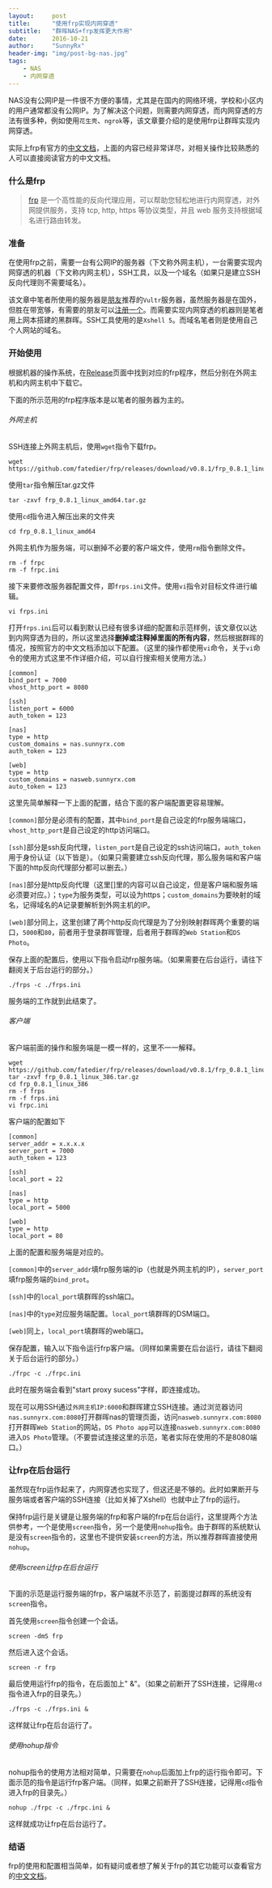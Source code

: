 ```yaml
---
layout:     post
title:      "使用frp实现内网穿透"
subtitle:   "群晖NAS+frp发挥更大作用"
date:       2016-10-21
author:     "SunnyRx"
header-img: "img/post-bg-nas.jpg"
tags:
    - NAS
    - 内网穿透
---
```


NAS没有公网IP是一件很不方便的事情，尤其是在国内的网络环境，学校和小区内的用户通常都没有公网IP。为了解决这个问题，则需要内网穿透，而内网穿透的方法有很多种，例如使用`花生壳`、`ngrok`等，该文章要介绍的是使用frp让群晖实现内网穿透。

实际上frp有官方的[中文文档](https://github.com/fatedier/frp/blob/master/README_zh.md)，上面的内容已经非常详尽，对相关操作比较熟悉的人可以直接阅读官方的中文文档。

### 什么是frp

>[frp](https://github.com/fatedier/frp) 是一个高性能的反向代理应用，可以帮助您轻松地进行内网穿透，对外网提供服务，支持 tcp, http, https 等协议类型，并且 web 服务支持根据域名进行路由转发。

### 准备

在使用frp之前，需要一台有公网IP的服务器（下文称外网主机），一台需要实现内网穿透的机器（下文称内网主机），SSH工具，以及一个域名（如果只是建立SSH反向代理则不需要域名）。

该文章中笔者所使用的服务器是[朋友](http://ruter.sundaystart.net/)推荐的`Vultr`服务器，虽然服务器是在国外，但胜在带宽够，有需要的朋友可以[注册一个](http://www.vultr.com/?ref=6967230)。而需要实现内网穿透的机器则是笔者用上网本搭建的黑群晖。SSH工具使用的是`Xshell 5`。而域名笔者则是使用自己个人网站的域名。

### 开始使用

根据机器的操作系统，在[Release](https://github.com/fatedier/frp/releases)页面中找到对应的frp程序，然后分别在外网主机和内网主机中下载它。

下面的所示范用的frp程序版本是以笔者的服务器为主的。

###### 外网主机

SSH连接上外网主机后，使用`wget`指令下载frp。

```
wget https://github.com/fatedier/frp/releases/download/v0.8.1/frp_0.8.1_linux_amd64.tar.gz
```

使用`tar`指令解压tar.gz文件

```
tar -zxvf frp_0.8.1_linux_amd64.tar.gz
```

使用`cd`指令进入解压出来的文件夹

```
cd frp_0.8.1_linux_amd64
```

外网主机作为服务端，可以删掉不必要的客户端文件，使用`rm`指令删除文件。

```
rm -f frpc
rm -f frpc.ini
```

接下来要修改服务器配置文件，即`frps.ini`文件。使用`vi`指令对目标文件进行编辑。

```
vi frps.ini
```

打开`frps.ini`后可以看到默认已经有很多详细的配置和示范样例，该文章仅以达到内网穿透为目的，所以这里选择**删掉或注释掉里面的所有内容**，然后根据群晖的情况，按照官方的中文文档添加以下配置。（这里的操作都使用`vi`命令，关于`vi`命令的使用方式这里不作详细介绍，可以自行搜索相关使用方法。）

```
[common]
bind_port = 7000
vhost_http_port = 8080

[ssh]
listen_port = 6000
auth_token = 123

[nas]
type = http
custom_domains = nas.sunnyrx.com
auth_token = 123

[web]
type = http
custom_domains = nasweb.sunnyrx.com
auto_token = 123
```

这里先简单解释一下上面的配置，结合下面的客户端配置更容易理解。

`[common]`部分是必须有的配置，其中`bind_port`是自己设定的frp服务端端口，`vhost_http_port`是自己设定的http访问端口。

`[ssh]`部分是ssh反向代理，`listen_port`是自己设定的ssh访问端口，`auth_token`用于身份认证（以下皆是）。（如果只需要建立ssh反向代理，那么服务端和客户端下面的http反向代理部分都可以删去。）

`[nas]`部分是http反向代理（这里[]里的内容可以自己设定，但是客户端和服务端必须要对应。）；`type`为服务类型，可以设为https；`custom_domains`为要映射的域名，记得域名的A记录要解析到外网主机的IP。

`[web]`部分同上，这里创建了两个http反向代理是为了分别映射群晖两个重要的端口，`5000`和`80`，前者用于登录群晖管理，后者用于群晖的`Web Station`和`DS Photo`。

保存上面的配置后，使用以下指令启动frp服务端。（如果需要在后台运行，请往下翻阅关于后台运行的部分。）

```
./frps -c ./frps.ini
```

服务端的工作就到此结束了。

###### 客户端

客户端前面的操作和服务端是一模一样的，这里不一一解释。

```
wget https://github.com/fatedier/frp/releases/download/v0.8.1/frp_0.8.1_linux_386.tar.gz
tar -zxvf frp_0.8.1_linux_386.tar.gz
cd frp_0.8.1_linux_386
rm -f frps
rm -f frps.ini
vi frpc.ini
```

客户端的配置如下

```
[common]
server_addr = x.x.x.x
server_port = 7000
auth_token = 123

[ssh]
local_port = 22

[nas]
type = http
local_port = 5000

[web]
type = http
local_port = 80
```

上面的配置和服务端是对应的。

`[common]`中的`server_addr`填frp服务端的ip（也就是外网主机的IP），`server_port`填frp服务端的`bind_prot`。

`[ssh]`中的`local_port`填群晖的ssh端口。

`[nas]`中的`type`对应服务端配置。`local_port`填群晖的DSM端口。

`[web]`同上，`local_port`填群晖的web端口。

保存配置，输入以下指令运行frp客户端。（同样如果需要在后台运行，请往下翻阅关于后台运行的部分。）

```
./frpc -c ./frpc.ini
```

此时在服务端会看到"start proxy sucess"字样，即连接成功。

现在可以用SSH通过`外网主机IP:6000`和群晖建立SSH连接。通过浏览器访问`nas.sunnyrx.com:8080`打开群晖nas的管理页面，访问`nasweb.sunnyrx.com:8080`打开群晖`Web Station`的网站，`DS Photo app`可以连接`nasweb.sunnyrx.com:8080`进入`DS Photo`管理。（不要尝试连接这里的示范，笔者实际在使用的不是8080端口。）

### 让frp在后台运行

虽然现在frp运作起来了，内网穿透也实现了，但这还是不够的。此时如果断开与服务端或者客户端的SSH连接（比如关掉了Xshell）也就中止了frp的运行。

保持frp运行是关键是让服务端的frp和客户端的frp在后台运行，这里提两个方法供参考，一个是使用`screen`指令，另一个是使用`nohup`指令。由于群晖的系统默认是没有`screen`指令的，这里也不提供安装`screen`的方法，所以推荐群晖直接使用`nohup`。

###### 使用screen让frp在后台运行

下面的示范是运行服务端的frp，客户端就不示范了，前面提过群晖的系统没有`screen`指令。

首先使用`screen`指令创建一个会话。

```
screen -dmS frp
```

然后进入这个会话。

```
screen -r frp
```

最后使用运行frp的指令，在后面加上" &"。（如果之前断开了SSH连接，记得用`cd`指令进入frp的目录先。）

```
./frps -c ./frps.ini &
```

这样就让frp在后台运行了。

###### 使用nohup指令

nohup指令的使用方法相对简单，只需要在`nohup`后面加上frp的运行指令即可。下面示范的指令是运行frp客户端。（同样，如果之前断开了SSH连接，记得用`cd`指令进入frp的目录先。）

```
nohup ./frpc -c ./frpc.ini &
```

这样就成功让frp在后台运行了。

### 结语

frp的使用和配置相当简单，如有疑问或者想了解关于frp的其它功能可以查看官方的[中文文档](https://github.com/fatedier/frp/blob/master/README_zh.md)。